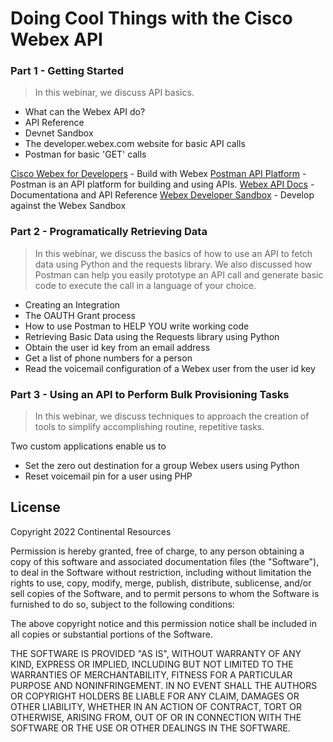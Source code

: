# Doing Cool Things with the Cisco Webex API
### Part 1 - Getting Started
> In this webinar, we discuss API basics.

- What can the Webex API do?
- API Reference
- Devnet Sandbox
- The developer.webex.com website for basic API calls
- Postman for basic 'GET' calls

[Cisco Webex for Developers] - Build with Webex
[Postman API Platform] - Postman is an API platform for building and using APIs. 
[Webex API Docs] - Documentationa and API Reference
[Webex Developer Sandbox] - Develop against the Webex Sandbox
### Part 2 - Programatically Retrieving Data
> In this webinar, we discuss the basics of how to use an API to fetch data using Python and the requests library. We also discussed how Postman can help you easily prototype an API call and generate basic code to execute the call in a language of your choice.

- Creating an Integration
- The OAUTH Grant process
- How to use Postman to HELP YOU write working code
- Retrieving Basic Data using the Requests library using Python
- Obtain the user id key from an email address
- Get a list of phone numbers for a person
- Read the voicemail configuration of a Webex user from the user id key

### Part 3 - Using an API to Perform Bulk Provisioning Tasks
> In this webinar, we discuss techniques to approach the creation of tools to simplify accomplishing routine, repetitive tasks. 

Two custom applications enable us to
- Set the zero out destination for a group Webex users using Python
- Reset voicemail pin for a user using PHP



## License

Copyright 2022 Continental Resources

Permission is hereby granted, free of charge, to any person obtaining a copy of this software and associated documentation files (the "Software"), to deal in the Software without restriction, including without limitation the rights to use, copy, modify, merge, publish, distribute, sublicense, and/or sell copies of the Software, and to permit persons to whom the Software is furnished to do so, subject to the following conditions:

The above copyright notice and this permission notice shall be included in all copies or substantial portions of the Software.

THE SOFTWARE IS PROVIDED "AS IS", WITHOUT WARRANTY OF ANY KIND, EXPRESS OR IMPLIED, INCLUDING BUT NOT LIMITED TO THE WARRANTIES OF MERCHANTABILITY, FITNESS FOR A PARTICULAR PURPOSE AND NONINFRINGEMENT. IN NO EVENT SHALL THE AUTHORS OR COPYRIGHT HOLDERS BE LIABLE FOR ANY CLAIM, DAMAGES OR OTHER LIABILITY, WHETHER IN AN ACTION OF CONTRACT, TORT OR OTHERWISE, ARISING FROM, OUT OF OR IN CONNECTION WITH THE SOFTWARE OR THE USE OR OTHER DEALINGS IN THE SOFTWARE.

[//]: # (These are reference links used in the body of this note and get stripped out when the markdown processor does its job. There is no need to format nicely because it shouldn't be seen. Thanks SO - http://stackoverflow.com/questions/4823468/store-comments-in-markdown-syntax)

   [Cisco Webex for Developers]: <https://developer.webex.com>
   [Postman API Platform]: <http://www.postman.com>
   [Webex API Docs]: <https://developer.webex.com/docs>
   [Webex Developer Sandbox]: https://developer.webex.com/docs/developer-sandbox-guide
   